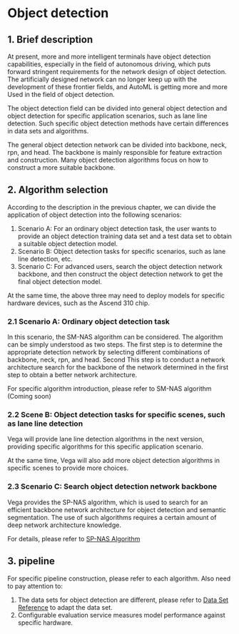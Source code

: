 # Object detection

## 1. Brief description

At present, more and more intelligent terminals have object detection capabilities, especially in the field of autonomous driving, which puts forward stringent requirements for the network design of object detection. The artificially designed network can no longer keep up with the development of these frontier fields, and AutoML is getting more and more Used in the field of object detection.

The object detection field can be divided into general object detection and object detection for specific application scenarios, such as lane line detection. Such specific object detection methods have certain differences in data sets and algorithms.

The general object detection network can be divided into backbone, neck, rpn, and head. The backbone is mainly responsible for feature extraction and construction. Many object detection algorithms focus on how to construct a more suitable backbone.

## 2. Algorithm selection

According to the description in the previous chapter, we can divide the application of object detection into the following scenarios:

1. Scenario A: For an ordinary object detection task, the user wants to provide an object detection training data set and a test data set to obtain a suitable object detection model.
2. Scenario B: Object detection tasks for specific scenarios, such as lane line detection, etc.
3. Scenario C: For advanced users, search the object detection network backbone, and then construct the object detection network to get the final object detection model.

At the same time, the above three may need to deploy models for specific hardware devices, such as the Ascend 310 chip.

### 2.1 Scenario A: Ordinary object detection task

In this scenario, the SM-NAS algorithm can be considered. The algorithm can be simply understood as two steps. The first step is to determine the appropriate detection network by selecting different combinations of backbone, neck, rpn, and head. Second This step is to conduct a network architecture search for the backbone of the network determined in the first step to obtain a better network architecture.

For specific algorithm introduction, please refer to SM-NAS algorithm (Coming soon)

### 2.2 Scene B: Object detection tasks for specific scenes, such as lane line detection

Vega will provide lane line detection algorithms in the next version, providing specific algorithms for this specific application scenario.

At the same time, Vega will also add more object detection algorithms in specific scenes to provide more choices.

### 2.3 Scenario C: Search object detection network backbone

Vega provides the SP-NAS algorithm, which is used to search for an efficient backbone network architecture for object detection and semantic segmentation. The use of such algorithms requires a certain amount of deep network architecture knowledge.

For details, please refer to [SP-NAS Algorithm](../algorithms/sp_nas.md)

## 3. pipeline

For specific pipeline construction, please refer to each algorithm. Also need to pay attention to:

1. The data sets for object detection are different, please refer to [Data Set Reference](../developer/datasets.md) to adapt the data set.
2. Configurable evaluation service measures model performance against specific hardware.
